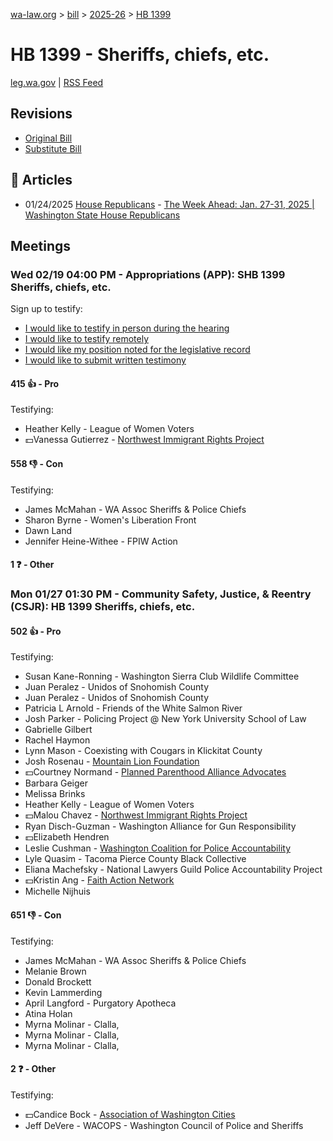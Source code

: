 [wa-law.org](/) > [bill](/bill/) > [2025-26](/bill/2025-26/) > [HB 1399](/bill/2025-26/hb/1399/)

# HB 1399 - Sheriffs, chiefs, etc.
[leg.wa.gov](https://app.leg.wa.gov/billsummary?BillNumber=1399&Year=2025&Initiative=false) | [RSS Feed](./rss.xml)

## Revisions
* [Original Bill](1/)
* [Substitute Bill](S/)

## 📰 Articles
* 01/24/2025 [House Republicans](/org/house_republicans/) - [The Week Ahead: Jan. 27-31, 2025 | Washington State House Republicans](https://houserepublicans.wa.gov/week/the-week-ahead-jan-27-31-2025/#:~:text=HB%201399)

## Meetings
### Wed 02/19 04:00 PM - Appropriations (APP): SHB 1399 Sheriffs, chiefs, etc.
Sign up to testify:
* [I would like to testify in person during the hearing](https://app.leg.wa.gov/csi/Testifier/Add?chamber=House&mId=32861&aId=164631&caId=26009&tId=1)
* [I would like to testify remotely](https://app.leg.wa.gov/csi/Testifier/Add?chamber=House&mId=32861&aId=164631&caId=26009&tId=2)
* [I would like my position noted for the legislative record](https://app.leg.wa.gov/csi/Testifier/Add?chamber=House&mId=32861&aId=164631&caId=26009&tId=3)
* [I would like to submit written testimony](https://app.leg.wa.gov/csi/Testifier/Add?chamber=House&mId=32861&aId=164631&caId=26009&tId=4)

#### 415 👍 - Pro
Testifying:
* Heather Kelly - League of Women Voters
* 💵Vanessa Gutierrez - [Northwest Immigrant Rights Project](/org/northwest_immigrant_rights_project/)

#### 558 👎 - Con
Testifying:
* James McMahan - WA Assoc Sheriffs & Police Chiefs
* Sharon Byrne - Women's Liberation Front
* Dawn Land
* Jennifer Heine-Withee - FPIW Action

#### 1 ❓ - Other

### Mon 01/27 01:30 PM - Community Safety, Justice, & Reentry (CSJR): HB 1399 Sheriffs, chiefs, etc.
#### 502 👍 - Pro
Testifying:
* Susan Kane-Ronning - Washington Sierra Club Wildlife Committee
* Juan Peralez - Unidos of Snohomish County
* Juan Peralez - Unidos of Snohomish County
* Patricia L Arnold - Friends of the White Salmon River
* Josh Parker - Policing Project @ New York University School of Law
* Gabrielle Gilbert
* Rachel Haymon
* Lynn Mason - Coexisting with Cougars in Klickitat County
* Josh Rosenau - [Mountain Lion Foundation](/org/mountain_lion_foundation/)
* 💵Courtney Normand - [Planned Parenthood Alliance Advocates](/org/planned_parenthood_alliance_advocates/)
* Barbara Geiger
* Melissa Brinks
* Heather Kelly - League of Women Voters
* 💵Malou Chavez - [Northwest Immigrant Rights Project](/org/northwest_immigrant_rights_project/)
* Ryan Disch-Guzman - Washington Alliance for Gun Responsibility
* 💵Elizabeth Hendren
* Leslie Cushman - [Washington Coalition for Police Accountability](/org/washington_coalition_for_police_accountability/)
* Lyle Quasim - Tacoma Pierce County Black Collective
* Eliana Machefsky - National Lawyers Guild Police Accountability Project
* 💵Kristin Ang - [Faith Action Network](/org/faith_action_network/)
* Michelle Nijhuis

#### 651 👎 - Con
Testifying:
* James McMahan - WA Assoc Sheriffs & Police Chiefs
* Melanie Brown
* Donald Brockett
* Kevin Lammerding
* April Langford - Purgatory Apotheca
* Atina Holan
* Myrna Molinar - Clalla,
* Myrna Molinar - Clalla,
* Myrna Molinar - Clalla,

#### 2 ❓ - Other
Testifying:
* 💵Candice Bock - [Association of Washington Cities](/org/association_of_washington_cities/)
* Jeff DeVere - WACOPS - Washington Council of Police and Sheriffs
